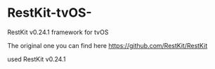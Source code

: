 # RestKit-tvOS-
RestKit v0.24.1 framework for tvOS

The original one you can find here https://github.com/RestKit/RestKit 

used RestKit v0.24.1 
